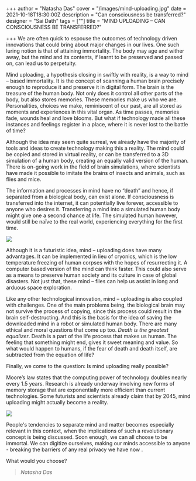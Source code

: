 +++
author = "Natasha Das"
cover = "/images/mind-uploading.jpg"
date = 2021-10-18T18:30:00Z
description = "Can consciousness be transferred?"
designer = "Sai Dath"
tags = [""]
title = "MIND UPLOADING – CAN CONSCIOUSNESS BE TRANSFERRED?"

+++
We are often quick to espouse the outcomes of technology driven innovations that could bring about major changes in our lives. One such luring notion is that of attaining immortality. The body may age and wither away, but the mind and its contents, if learnt to be preserved and passed on, can lead us to perpetuity.

Mind uploading, a hypothesis closing in swiftly with reality, is a way to mind – based immortality. It is the concept of scanning a human brain precisely enough to reproduce it and preserve it in digital form. The brain is the treasure of the human body. Not only does it control all other parts of the body, but also stores memories. These memories make us who we are. Personalities, choices we make, reminiscent of our past, are all stored as moments and experiences in this vital organ. As time passes, memories fade, wounds heal and love blooms. But what if technology made all these instances and feelings register in a place, where it is never lost to the battle of time?

Although the idea may seem quite surreal, we already have the majority of tools and ideas to create technology making this a reality. The mind could be copied and stored in virtual reality, or can be transferred to a 3D simulation of a human body, creating an equally valid version of the human. There is on-going work in the field of brain simulations, where scientists have made it possible to imitate the brains of insects and animals, such as flies and mice.

The information and processes in mind have no “death” and hence, if separated from a biological body, can exist alone. If consciousness is transferred into the internet, it can potentially live forever, accessible to anyone who desires it. Transferring a mind into a simulated human body might give one a second chance at life. The simulated human however, would still be naïve to the real world, experiencing everything for the first time.

![](/images/m1.jpg)

Although it is a futuristic idea, mind – uploading does have many advantages. It can be implemented in lieu of cryonics, which is the low temperature freezing of human corpses with the hopes of resurrecting it. A computer based version of the mind can think faster. This could also serve as a means to preserve human society and its culture in case of global disasters. Not just that, these mind – files can help us assist in long and arduous space exploration.

Like any other technological innovation, mind – uploading is also coupled with challenges. One of the main problems being, the biological brain may not survive the process of copying, since this process could result in the brain self-destructing. And this is the basis for the idea of saving the downloaded mind in a robot or simulated human body. There are many ethical and moral questions that come up too. _Death is the greatest equalizer_. Death is a part of the life process that makes us human. The feeling that something might end, gives it sweet meaning and value. So what would happen to humans, if the fear of death and death itself, are subtracted from the equation of life?

Finally, we come to the question: Is mind uploading really possible?

Moore’s law states that the computing power of technology doubles nearly every 1.5 years. Research is already underway involving new forms of memory storage that are exponentially more efficient than current technologies. Some futurists and scientists already claim that by 2045, mind uploading might actually become a reality.

![](/images/m2.jpg)

People's tendencies to separate mind and matter becomes especially relevant in this context, when the implications of such a revolutionary concept is being discussed. Soon enough, we can all choose to be immortal. We can digitize ourselves, making our minds accessible to anyone - breaking the barriers of any real privacy we have now .

What would you choose?

> _Natasha Das_